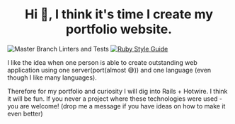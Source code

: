 <h1 align="center">Hi 👋, I think it's time I create my portfolio website.</h1>

![Master Branch Linters and Tests](https://github.com/tv1ktor/batcave/actions/workflows/main.yml/badge.svg?branch=master)
[![Ruby Style Guide](https://img.shields.io/badge/code_style-community-brightgreen.svg)](https://rubystyle.guide)

I like the idea when one person is able to create outstanding web application using one server(port(almost 😅)) and one language (even though I like many languages).

Therefore for my portfolio and curiosity I will dig into Rails + Hotwire. I think it will be fun. If you never a project where these technologies were used - you are welcome! (drop me a message if you have ideas on how to make it even better)